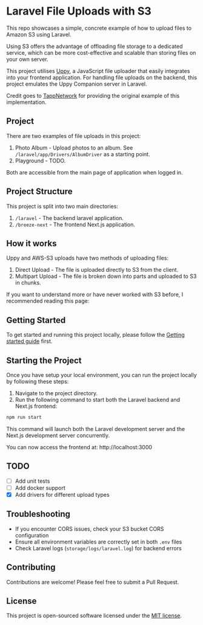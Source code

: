 # Laravel File Uploads with S3

This repo showcases a simple, concrete example of how to upload files to Amazon S3 using Laravel.

Using S3 offers the advantage of offloading file storage to a dedicated service, which can be more cost-effective and scalable than storing files on your own server.

This project utilises [Uppy](https://uppy.io), a JavaScript file uploader that easily integrates into your frontend application.
For handling file uploads on the backend, this project emulates the Uppy Companion server in Laravel.

Credit goes to [TappNetwork](https://github.com/TappNetwork/laravel-uppy-s3-multipart-upload) for providing the original example of this implementation.

## Project

There are two examples of file uploads in this project:

1. Photo Album - Upload photos to an album. See `/laravel/app/Drivers/AlbumDriver` as a starting point.
2. Playground - TODO.

Both are accessible from the main page of application when logged in.

## Project Structure

This project is split into two main directories:

1. `/laravel` - The backend laravel application.
2. `/breeze-next` - The frontend Next.js application.

## How it works

Uppy and AWS-S3 uploads have two methods of uploading files:

1. Direct Upload - The file is uploaded directly to S3 from the client.
2. Multipart Upload - The file is broken down into parts and uploaded to S3 in chunks.

If you want to understand more or have never worked with S3 before, I recommended reading this page:

## Getting Started

To get started and running this project locally, please follow the [Getting started guide](.docs/getting-started.md) first.

## Starting the Project

Once you have setup your local environment, you can run the project locally by following these steps:

1. Navigate to the project directory.
2. Run the following command to start both the Laravel backend and Next.js frontend:

```bash
npm run start
```

This command will launch both the Laravel development server and the Next.js development server concurrently.

You can now access the frontend at: http://localhost:3000

## TODO

- [ ] Add unit tests
- [ ] Add docker support
- [x] Add drivers for different upload types

## Troubleshooting

- If you encounter CORS issues, check your S3 bucket CORS configuration
- Ensure all environment variables are correctly set in both `.env` files
- Check Laravel logs (`storage/logs/laravel.log`) for backend errors

## Contributing

Contributions are welcome! Please feel free to submit a Pull Request.

## License

This project is open-sourced software licensed under the [MIT license](https://opensource.org/licenses/MIT).
